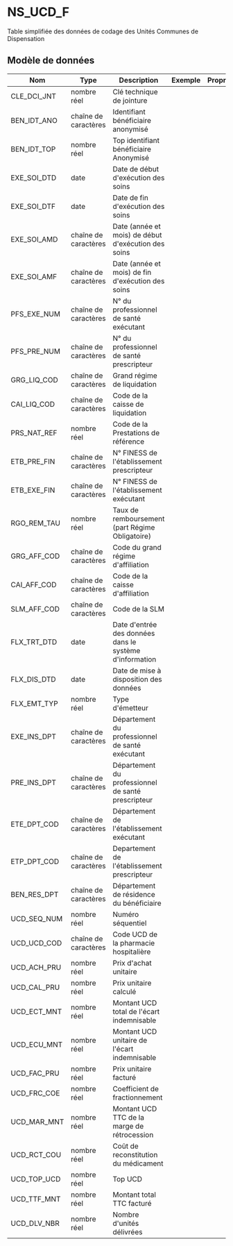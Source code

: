 # NS_UCD_F

Table simplifiée des données de codage des Unités Communes de Dispensation


## Modèle de données

|Nom|Type|Description|Exemple|Propriétés|
|-|-|-|-|-|
|CLE_DCI_JNT|nombre réel|Clé technique de jointure|||
|BEN_IDT_ANO|chaîne de caractères|Identifiant bénéficiaire anonymisé|||
|BEN_IDT_TOP|nombre réel|Top identifiant bénéficiaire Anonymisé|||
|EXE_SOI_DTD|date|Date de début d'exécution des soins|||
|EXE_SOI_DTF|date|Date de fin d'exécution des soins|||
|EXE_SOI_AMD|chaîne de caractères|Date (année et mois) de début d'exécution des soins|||
|EXE_SOI_AMF|chaîne de caractères|Date (année et mois) de fin d'exécution des soins|||
|PFS_EXE_NUM|chaîne de caractères|N° du professionnel de santé exécutant|||
|PFS_PRE_NUM|chaîne de caractères|N° du professionnel de santé prescripteur|||
|GRG_LIQ_COD|chaîne de caractères|Grand régime de liquidation|||
|CAI_LIQ_COD|chaîne de caractères|Code de la caisse de liquidation|||
|PRS_NAT_REF|nombre réel|Code de la Prestations de référence|||
|ETB_PRE_FIN|chaîne de caractères|N° FINESS de l'établissement prescripteur|||
|ETB_EXE_FIN|chaîne de caractères|N° FINESS de l'établissement exécutant|||
|RGO_REM_TAU|nombre réel|Taux de remboursement (part Régime Obligatoire)|||
|GRG_AFF_COD|chaîne de caractères|Code du grand régime d'affiliation|||
|CAI_AFF_COD|chaîne de caractères|Code de la caisse d'affiliation|||
|SLM_AFF_COD|chaîne de caractères|Code de la SLM|||
|FLX_TRT_DTD|date|Date d'entrée des données dans le système d'information|||
|FLX_DIS_DTD|date|Date de mise à disposition des données|||
|FLX_EMT_TYP|nombre réel|Type d'émetteur|||
|EXE_INS_DPT|chaîne de caractères|Département du professionnel de santé exécutant|||
|PRE_INS_DPT|chaîne de caractères|Département du professionnel de santé prescripteur|||
|ETE_DPT_COD|chaîne de caractères|Département de l'établissement exécutant|||
|ETP_DPT_COD|chaîne de caractères|Departement de l'établissement prescripteur|||
|BEN_RES_DPT|chaîne de caractères|Département de résidence du bénéficiaire|||
|UCD_SEQ_NUM|nombre réel|Numéro séquentiel|||
|UCD_UCD_COD|chaîne de caractères|Code UCD de la pharmacie hospitalière|||
|UCD_ACH_PRU|nombre réel|Prix d'achat unitaire|||
|UCD_CAL_PRU|nombre réel|Prix unitaire calculé|||
|UCD_ECT_MNT|nombre réel|Montant UCD total de l'écart indemnisable|||
|UCD_ECU_MNT|nombre réel|Montant UCD unitaire de l'écart indemnisable|||
|UCD_FAC_PRU|nombre réel|Prix unitaire facturé|||
|UCD_FRC_COE|nombre réel|Coefficient de fractionnement|||
|UCD_MAR_MNT|nombre réel|Montant UCD TTC de la marge de rétrocession|||
|UCD_RCT_COU|nombre réel|Coût de reconstitution du médicament|||
|UCD_TOP_UCD|nombre réel|Top UCD|||
|UCD_TTF_MNT|nombre réel|Montant total TTC facturé|||
|UCD_DLV_NBR|nombre réel|Nombre d'unités délivrées|||
